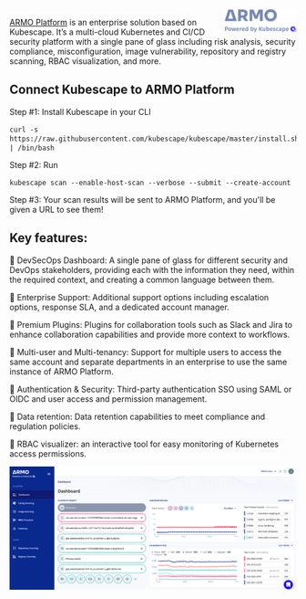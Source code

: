 <img src="armo-powered-by-kubescape-logo-grey.svg" width="25%" height="25%" align="right">

[ARMO Platform](https://cloud.armosec.io/account/sign-up) is an enterprise solution based on Kubescape. It’s a multi-cloud Kubernetes and CI/CD security platform with a single pane of glass including risk analysis, security compliance, misconfiguration, image vulnerability, repository and registry scanning, RBAC visualization, and more.

## Connect Kubescape to ARMO Platform
Step #1: Install Kubescape in your CLI
```
curl -s https://raw.githubusercontent.com/kubescape/kubescape/master/install.sh | /bin/bash
```
Step #2: Run
```
kubescape scan --enable-host-scan --verbose --submit --create-account
```

Step #3: Your scan results will be sent to ARMO Platform, and you'll be given a URL to see them!

## Key features: 

💪 DevSecOps Dashboard: A single pane of glass for different security and DevOps stakeholders, providing each with the information they need, within the required context, and creating a common language between them.

💪 Enterprise Support: Additional support options including escalation options, response SLA, and a dedicated account manager.

💪 Premium Plugins: Plugins for collaboration tools such as Slack and Jira to enhance collaboration capabilities and provide more context to workflows.

💪 Multi-user and Multi-tenancy: Support for multiple users to access the same account and separate departments in an enterprise to use the same instance of ARMO Platform.

💪 Authentication & Security: Third-party authentication SSO using SAML or OIDC and user access and permission management.

💪 Data retention: Data retention capabilities to meet compliance and regulation policies.

💪 RBAC visualizer: an interactive tool for easy monitoring of Kubernetes access permissions.


<img src="armo-platform-dashboard.png">
